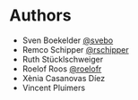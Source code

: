 # Authors

- Sven Boekelder [@svebo][1]
- Remco Schipper [@rschipper][2]
- Ruth Stücklschweiger
- Roelof Roos [@roelofr][3]
- Xènia Casanovas Díez
- Vincent Pluimers

[1]: https://github.com/svebo
[2]: https://github.com/rschipper
[3]: https://github.com/roelofr
